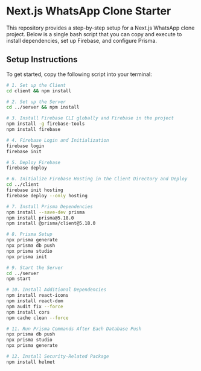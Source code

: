 # Next.js WhatsApp Clone Starter

This repository provides a step-by-step setup for a Next.js WhatsApp clone project. Below is a single bash script that you can copy and execute to install dependencies, set up Firebase, and configure Prisma.

## Setup Instructions

To get started, copy the following script into your terminal:

```bash
# 1. Set up the Client
cd client && npm install

# 2. Set up the Server
cd ../server && npm install

# 3. Install Firebase CLI globally and Firebase in the project
npm install -g firebase-tools
npm install firebase

# 4. Firebase Login and Initialization
firebase login
firebase init

# 5. Deploy Firebase
firebase deploy

# 6. Initialize Firebase Hosting in the Client Directory and Deploy
cd ../client
firebase init hosting
firebase deploy --only hosting

# 7. Install Prisma Dependencies
npm install --save-dev prisma
npm install prisma@5.18.0
npm install @prisma/client@5.18.0

# 8. Prisma Setup
npx prisma generate
npx prisma db push
npx prisma studio
npx prisma init

# 9. Start the Server
cd ../server
npm start

# 10. Install Additional Dependencies
npm install react-icons
npm install react-dom
npm audit fix --force
npm install cors
npm cache clean --force

# 11. Run Prisma Commands After Each Database Push
npx prisma db push
npx prisma studio
npx prisma generate

# 12. Install Security-Related Package
npm install helmet
